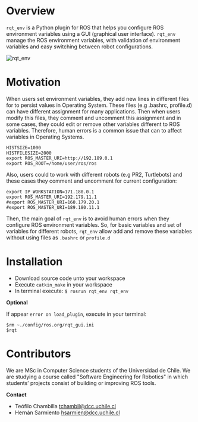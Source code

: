 # Overview
`rqt_env` is a Python plugin for ROS that helps you configure ROS environment variables using a GUI (graphical user interface). `rqt_env` manage the ROS environment variables, with validation of environment variables and easy switching between robot configurations.

![rqt_env]({{site.baseurl}}/screenshot.png)


# Motivation
When users set environment variables, they add new lines in different files for to persist values in Operating System. These files (e.g .bashrc, profile.d) can have different assignment for many applications. Then when users modify this files, they comment and uncomment this assignment and in some cases, they could edit or remove other variables different to ROS variables. Therefore, human errors is a common issue that can to affect variables in Operating Systems.
```
HISTSIZE=1000
HISTFILESIZE=2000
export ROS_MASTER_URI=http://192.189.0.1
export ROS_ROOT=/home/user/ros/ros
```

Also, users could to work with different robots (e.g PR2, Turtlebots) and these cases they comment and uncomment for current configuration:
```
export IP_WORKSTATION=171.180.0.1
export ROS_MASTER_URI=192.179.11.1
#export ROS_MASTER_URI=160.179.20.1
#export ROS_MASTER_URI=189.180.11.1
```

Then, the main goal of `rqt_env` is to avoid human errors when they configure ROS environment variables. So, for basic variables and set of variables for different robots, `rqt_env` allow add and remove these variables without using files as `.bashrc` or `profile.d`

# Installation

* Download source code unto your workspace
* Execute `catkin_make` in your workspace
* In terminal execute: `$ rosrun rqt_env rqt_env`

**Optional**

If appear `error on load_plugin`, execute in your terminal: 
```
$rm ~./config/ros.org/rqt_gui.ini
$rqt
```

# Contributors

We are MSc in Computer Science students of the Universidad de Chile. We are studying a course called "Software Engineering for Robotics" in which students’ projects consist of building or improving ROS tools.

**Contact**
* Teófilo Chambilla <tchambil@dcc.uchile.cl>
* Hernán Sarmiento <hsarmien@dcc.uchile.cl>

